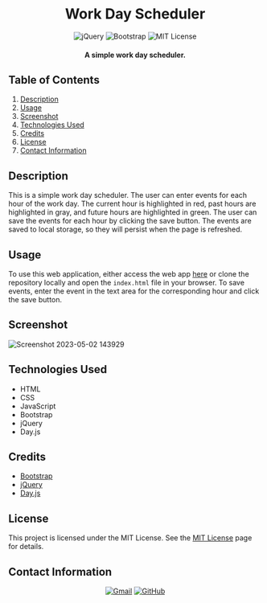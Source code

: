 <h1 align="center">
  Work Day Scheduler
</h1>

<p align="center">
    <img src="https://img.shields.io/badge/jQuery-0769AD.svg?style=for-the-badge&logo=jQuery&logoColor=white" alt="jQuery">
    <img src="https://img.shields.io/badge/Bootstrap-7952B3.svg?style=for-the-badge&logo=Bootstrap&logoColor=white" alt="Bootstrap">
    <img src="https://img.shields.io/badge/License-MIT-blue.svg?style=for-the-badge" alt="MIT License">
</p>

<h4 align="center">A simple work day scheduler.</h4>

## Table of Contents
1. [Description](#description)
2. [Usage](#usage)
3. [Screenshot](#screenshot)
4. [Technologies Used](#technologies-used)
5. [Credits](#credits)
6. [License](#license)
7. [Contact Information](#contact-information)

## Description
This is a simple work day scheduler. The user can enter events for each hour of the work day. The current hour is highlighted in red, past hours are highlighted in gray, and future hours are highlighted in green. The user can save the events for each hour by clicking the save button. The events are saved to local storage, so they will persist when the page is refreshed.

## Usage
To use this web application, either access the web app [here](https://example.com) or clone the repository locally and open the `index.html` file in your browser. To save events, enter the event in the text area for the corresponding hour and click the save button.

## Screenshot
![Screenshot 2023-05-02 143929](https://user-images.githubusercontent.com/59628271/235568070-bbf085a5-3c52-4271-b1bd-55aa04b1ce2c.png)

## Technologies Used
- HTML
- CSS
- JavaScript
- Bootstrap
- jQuery
- Day.js

## Credits
- [Bootstrap](https://getbootstrap.com/)
- [jQuery](https://jquery.com/)
- [Day.js](https://day.js.org/)

## License
This project is licensed under the MIT License. See the [MIT License](https://opensource.org/licenses/mit/) page for details.

## Contact Information
<p align="center">
    <a href="mailto:cwchilvers@gmail.com"><img src="https://img.shields.io/badge/Gmail-D14836?style=for-the-badge&logo=gmail&logoColor=white" alt="Gmail"></a>
    <a href="https://github.com/cwchilvers"><img src="https://img.shields.io/badge/GitHub-181717.svg?style=for-the-badge&logo=GitHub&logoColor=white" alt="GitHub"></a>
</p>
